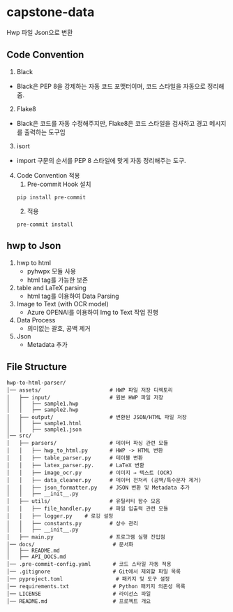 # capstone-data

Hwp 파일 Json으로 변환

## Code Convention

1. Black

- Black은 PEP 8을 강제하는 자동 코드 포맷터이며, 코드 스타일을 자동으로 정리해줌.

2. Flake8

- Black은 코드를 자동 수정해주지만, Flake8은 코드 스타일을 검사하고 경고 메시지를 출력하는 도구임

3. isort

- import 구문의 순서를 PEP 8 스타일에 맞게 자동 정리해주는 도구.

4. Code Convention 적용
   1. Pre-commit Hook 설치
   ```
   pip install pre-commit
   ```
   2. 적용
   ```
   pre-commit install
   ```

## hwp to Json

1. hwp to html
   - pyhwpx 모듈 사용
   - html tag를 가능한 보존
2. table and LaTeX parsing
   - html tag를 이용하여 Data Parsing
3. Image to Text (with OCR model)
   - Azure OPENAI를 이용하여 Img to Text 작업 진행
4. Data Process
   - 의미없는 괄호, 공백 제거
5. Json
   - Metadata 추가

## File Structure

```
hwp-to-html-parser/
│── assets/                      # HWP 파일 저장 디렉토리
│   ├── input/                   # 원본 HWP 파일 저장
│   │   ├── sample1.hwp
│   │   ├── sample2.hwp
│   ├── output/                  # 변환된 JSON/HTML 파일 저장
│   │   ├── sample1.html
│   │   ├── sample1.json
│── src/
│   ├── parsers/                 # 데이터 파싱 관련 모듈
│   │   ├── hwp_to_html.py       # HWP -> HTML 변환
│   │   ├── table_parser.py      # 테이블 변환
│   │   ├── latex_parser.py.     # LaTeX 변환
│   │   ├── image_ocr.py         # 이미지 → 텍스트 (OCR)
│   │   ├── data_cleaner.py      # 데이터 전처리 (공백/특수문자 제거)
│   │   ├── json_formatter.py    # JSON 변환 및 Metadata 추가
│   │   ├── __init__.py
│   ├── utils/                   # 유틸리티 함수 모음
│   │   ├── file_handler.py      # 파일 입출력 관련 모듈
│   │   ├── logger.py    # 로깅 설정
│   │   ├── constants.py         # 상수 관리
│   │   ├── __init__.py
│   ├── main.py                  # 프로그램 실행 진입점
│── docs/                         # 문서화
│   ├── README.md
│   ├── API_DOCS.md
│── .pre-commit-config.yaml       # 코드 스타일 자동 적용
│── .gitignore                    # Git에서 제외할 파일 목록
│── pyproject.toml                 # 패키지 및 도구 설정
│── requirements.txt              # Python 패키지 의존성 목록
│── LICENSE                       # 라이선스 파일
│── README.md                     # 프로젝트 개요
```
